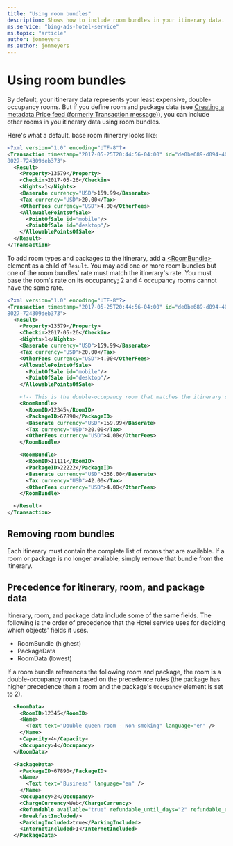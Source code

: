 ```yaml
---
title: "Using room bundles"
description: Shows how to include room bundles in your itinerary data.
ms.service: "bing-ads-hotel-service"
ms.topic: "article"
author: jonmeyers
ms.author: jonmeyers
---
```


# Using room bundles

By default, your itinerary data represents your least expensive, double-occupancy rooms. But if you define room and package data (see [Creating a metadata Price feed (formerly Transaction message)](create-metadata-transaction-message.md)), you can include other rooms in you itinerary data using room bundles.

Here's what a default, base room itinerary looks like:


```xml
<?xml version="1.0" encoding="UTF-8"?>
<Transaction timestamp="2017-05-25T20:44:56-04:00" id="de0be689-d094-406e-
8027-724309deb373">
  <Result>
    <Property>13579</Property>
    <Checkin>2017-05-26</Checkin>
    <Nights>1</Nights>
    <Baserate currency="USD">159.99</Baserate>
    <Tax currency="USD">20.00</Tax>
    <OtherFees currency="USD">4.00</OtherFees>
    <AllowablePointsOfSale>
      <PointOfSale id="mobile"/>
      <PointOfSale id="desktop"/>
    </AllowablePointsOfSale>
  </Result>
</Transaction>
```

To add room types and packages to the itinerary, add a [\<RoomBundle>](reference.md#roombundle) element as a child of `Result`. You may add one or more room bundles but one of the room bundles' rate must match the itinerary's rate. You must base the room's rate on its occupancy; 2 and 4 occupancy rooms cannot have the same rate.


```xml
<?xml version="1.0" encoding="UTF-8"?>
<Transaction timestamp="2017-05-25T20:44:56-04:00" id="de0be689-d094-406e-
8027-724309deb373">
  <Result>
    <Property>13579</Property>
    <Checkin>2017-05-26</Checkin>
    <Nights>1</Nights>
    <Baserate currency="USD">159.99</Baserate>
    <Tax currency="USD">20.00</Tax>
    <OtherFees currency="USD">4.00</OtherFees>
    <AllowablePointsOfSale>
      <PointOfSale id="mobile"/>
      <PointOfSale id="desktop"/>
    </AllowablePointsOfSale>

    <!-- This is the double-occupancy room that matches the itinerary's rate -->
    <RoomBundle>  
      <RoomID>12345</RoomID>
      <PackageID>67890</PackageID>
      <Baserate currency="USD">159.99</Baserate>
      <Tax currency="USD">20.00</Tax>
      <OtherFees currency="USD">4.00</OtherFees>
    </RoomBundle>

    <RoomBundle>
      <RoomID>11111</RoomID>
      <PackageID>22222</PackageID>
      <Baserate currency="USD">236.00</Baserate>
      <Tax currency="USD">42.00</Tax>
      <OtherFees currency="USD">4.00</OtherFees>
    </RoomBundle>

  </Result>
</Transaction>
```

<!--
If you run out of double-occupancy rooms, the itinerary represents your next least expensive room
-->


## Removing room bundles

Each itinerary must contain the complete list of rooms that are available. If a room or package is no longer available, simply remove that bundle from the itinerary.


## Precedence for itinerary, room, and package data

Itinerary, room, and package data include some of the same fields. The following is the order of precedence that the Hotel service uses for deciding which objects' fields it uses.

- RoomBundle (highest)
- PackageData
- RoomData (lowest)

If a room bundle references the following room and package, the room is a double-occupancy room based on the precedence rules (the package has higher precedence than a room and the package's `Occupancy` element is set to 2).

```xml
  <RoomData>
    <RoomID>12345</RoomID>
    <Name>
      <Text text="Double queen room - Non-smoking" language="en" />
    </Name>
    <Capacity>4</Capacity>
    <Occupancy>4</Occupancy>
  </RoomData>

  <PackageData>
    <PackageID>67890</PackageID>
    <Name>
      <Text text="Business" language="en" />
    </Name>
    <Occupancy>2</Occupancy>
    <ChargeCurrency>Web</ChargeCurrency>
    <Refundable available="true" refundable_until_days="2" refundable_until_time="17:00:00" />
    <BreakfastIncluded/>
    <ParkingIncluded>true</ParkingIncluded>
    <InternetIncluded>1</InternetIncluded>
  </PackageData>
```

